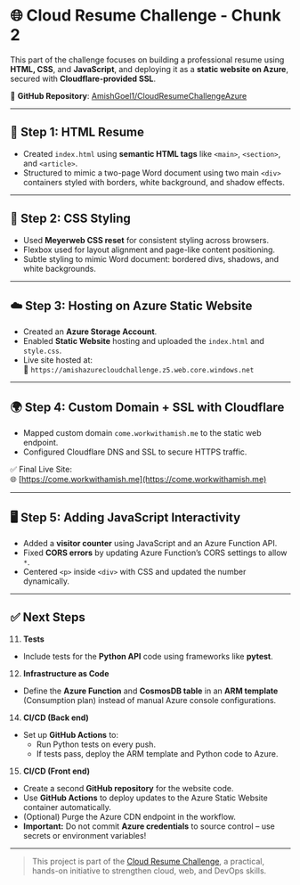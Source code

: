 # 🌐 Cloud Resume Challenge - Chunk 2

This part of the challenge focuses on building a professional resume using **HTML, CSS**, and **JavaScript**, and deploying it as a **static website on Azure**, secured with **Cloudflare-provided SSL**.

🔗 **GitHub Repository**: [AmishGoel1/CloudResumeChallengeAzure](https://github.com/AmishGoel1/CloudResumeChallengeAzure)

---

## 📄 Step 1: HTML Resume

- Created `index.html` using **semantic HTML tags** like `<main>`, `<section>`, and `<article>`.
- Structured to mimic a two-page Word document using two main `<div>` containers styled with borders, white background, and shadow effects.

---

## 🎨 Step 2: CSS Styling

- Used **Meyerweb CSS reset** for consistent styling across browsers.
- Flexbox used for layout alignment and page-like content positioning.
- Subtle styling to mimic Word document: bordered divs, shadows, and white backgrounds.

---

## ☁️ Step 3: Hosting on Azure Static Website

- Created an **Azure Storage Account**.
- Enabled **Static Website** hosting and uploaded the `index.html` and `style.css`.
- Live site hosted at:  
  🔹 `https://amishazurecloudchallenge.z5.web.core.windows.net`

---

## 🌍 Step 4: Custom Domain + SSL with Cloudflare

- Mapped custom domain `come.workwithamish.me` to the static web endpoint.
- Configured Cloudflare DNS and SSL to secure HTTPS traffic.

✅ Final Live Site:  
🌐 [https://come.workwithamish.me](https://come.workwithamish.me)

---

## 🖥️ Step 5: Adding JavaScript Interactivity

- Added a **visitor counter** using JavaScript and an Azure Function API.
- Fixed **CORS errors** by updating Azure Function’s CORS settings to allow `*`.
- Centered `<p>` inside `<div>` with CSS and updated the number dynamically.

---

## ✅ Next Steps

11. **Tests**  
- Include tests for the **Python API** code using frameworks like **pytest**.

12. **Infrastructure as Code**  
- Define the **Azure Function** and **CosmosDB table** in an **ARM template** (Consumption plan) instead of manual Azure console configurations.

14. **CI/CD (Back end)**  
- Set up **GitHub Actions** to:  
  - Run Python tests on every push.  
  - If tests pass, deploy the ARM template and Python code to Azure.

15. **CI/CD (Front end)**  
- Create a second **GitHub repository** for the website code.  
- Use **GitHub Actions** to deploy updates to the Azure Static Website container automatically.  
- (Optional) Purge the Azure CDN endpoint in the workflow.  
- **Important:** Do not commit **Azure credentials** to source control – use secrets or environment variables!

---

> This project is part of the [Cloud Resume Challenge](https://cloudresumechallenge.dev/), a practical, hands-on initiative to strengthen cloud, web, and DevOps skills.